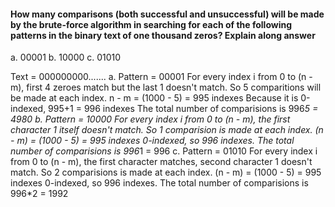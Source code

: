 #### How many comparisons (both successful and unsuccessful) will be made by the brute-force algorithm in searching for each of the following patterns in the binary text of one thousand zeros? Explain along answer

a. 00001
b. 10000
c. 01010

Text = 000000000.......
a. Pattern = 00001
   For every index i from 0 to (n - m), first 4 zeroes match but the last 1 doesn't match. So 5 comparitions will be made at each index.
   n - m = (1000 - 5) = 995 indexes
   Because it is 0-indexed, 995+1 = 996 indexes
   The total number of comparisions is 996*5 = 4980
b. Pattern = 10000
   For every index i from 0 to (n - m), the first character 1 itself doesn't match. So 1 comparision is made at each index.
   (n - m) = (1000 - 5) = 995 indexes
   0-indexed, so 996 indexes.
   The total number of comparisions is 996*1 = 996
c. Pattern = 01010
   For every index i from 0 to (n - m), the first character matches, second character 1 doesn't match. So 2 comparisions is made at each index.
   (n - m) = (1000 - 5) = 995 indexes
   0-indexed, so 996 indexes.
   The total number of comparisions is 996*2 = 1992
